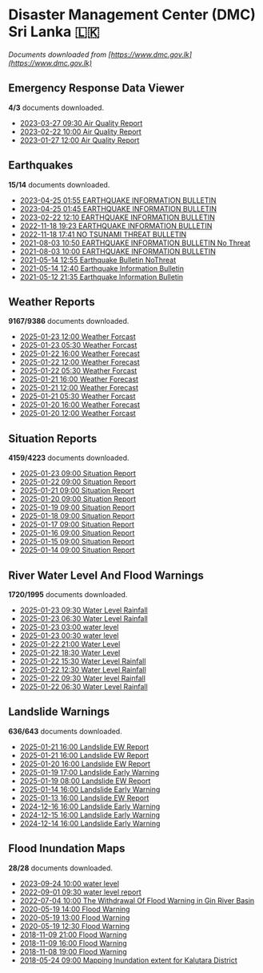 # Disaster Management Center (DMC) Sri Lanka :sri_lanka:

*Documents downloaded from [https://www.dmc.gov.lk](https://www.dmc.gov.lk)*

## Emergency Response Data Viewer

**4/3** documents downloaded.

* [2023-03-27 09:30 Air Quality Report](data/emergency-response-data-viewer/20230327.0930.air-quality-report.pdf)
* [2023-02-22 10:00 Air Quality Report](data/emergency-response-data-viewer/20230222.1000.air-quality-report.pdf)
* [2023-01-27 12:00 Air Quality Report](data/emergency-response-data-viewer/20230127.1200.air-quality-report.pdf)

## Earthquakes

**15/14** documents downloaded.

* [2023-04-25 01:55 EARTHQUAKE INFORMATION BULLETIN](data/earthquakes/20230425.0155.earthquake-information-bulletin.pdf)
* [2023-04-25 01:45 EARTHQUAKE INFORMATION BULLETIN](data/earthquakes/20230425.0145.earthquake-information-bulletin.pdf)
* [2023-02-22 12:10 EARTHQUAKE INFORMATION BULLETIN](data/earthquakes/20230222.1210.earthquake-information-bulletin.pdf)
* [2022-11-18 19:23 EARTHQUAKE INFORMATION BULLETIN](data/earthquakes/20221118.1923.earthquake-information-bulletin.pdf)
* [2022-11-18 17:41 NO TSUNAMI THREAT BULLETIN](data/earthquakes/20221118.1741.no-tsunami-threat-bulletin.pdf)
* [2021-08-03 10:50 EARTHQUAKE INFORMATION BULLETIN No Threat](data/earthquakes/20210803.1050.earthquake-information-bulletin-no-threat.pdf)
* [2021-08-03 10:00 EARTHQUAKE INFORMATION BULLETIN](data/earthquakes/20210803.1000.earthquake-information-bulletin.pdf)
* [2021-05-14 12:55 Earthquake Bulletin NoThreat](data/earthquakes/20210514.1255.earthquake-bulletin-nothreat.pdf)
* [2021-05-14 12:40 Earthquake Information Bulletin](data/earthquakes/20210514.1240.earthquake-information-bulletin.pdf)
* [2021-05-12 21:35 Earthquake Information Bulletin](data/earthquakes/20210512.2135.earthquake-information-bulletin.pdf)

## Weather Reports

**9167/9386** documents downloaded.

* [2025-01-23 12:00 Weather Forcast](data/weather-reports/20250123.1200.weather-forcast.pdf)
* [2025-01-23 05:30 Weather Forcast](data/weather-reports/20250123.0530.weather-forcast.pdf)
* [2025-01-22 16:00 Weather Forecast](data/weather-reports/20250122.1600.weather-forecast.pdf)
* [2025-01-22 12:00 Weather Forecast](data/weather-reports/20250122.1200.weather-forecast.pdf)
* [2025-01-22 05:30 Weather Forcast](data/weather-reports/20250122.0530.weather-forcast.pdf)
* [2025-01-21 16:00 Weather Forecast](data/weather-reports/20250121.1600.weather-forecast.pdf)
* [2025-01-21 12:00 Weather Forecast](data/weather-reports/20250121.1200.weather-forecast.pdf)
* [2025-01-21 05:30 Weather Forcast](data/weather-reports/20250121.0530.weather-forcast.pdf)
* [2025-01-20 16:00 Weather Forecast](data/weather-reports/20250120.1600.weather-forecast.pdf)
* [2025-01-20 12:00 Weather Forcast](data/weather-reports/20250120.1200.weather-forcast.pdf)

## Situation Reports

**4159/4223** documents downloaded.

* [2025-01-23 09:00 Situation Report](data/situation-reports/20250123.0900.situation-report.pdf)
* [2025-01-22 09:00 Situation Report](data/situation-reports/20250122.0900.situation-report.pdf)
* [2025-01-21 09:00 Situation Report](data/situation-reports/20250121.0900.situation-report.pdf)
* [2025-01-20 09:00 Situation Report](data/situation-reports/20250120.0900.situation-report.pdf)
* [2025-01-19 09:00 Situation Report](data/situation-reports/20250119.0900.situation-report.pdf)
* [2025-01-18 09:00 Situation Report](data/situation-reports/20250118.0900.situation-report.pdf)
* [2025-01-17 09:00 Situation Report](data/situation-reports/20250117.0900.situation-report.pdf)
* [2025-01-16 09:00 Situation Report](data/situation-reports/20250116.0900.situation-report.pdf)
* [2025-01-15 09:00 Situation Report](data/situation-reports/20250115.0900.situation-report.pdf)
* [2025-01-14 09:00 Situation Report](data/situation-reports/20250114.0900.situation-report.pdf)

## River Water Level And Flood Warnings

**1720/1995** documents downloaded.

* [2025-01-23 09:30 Water Level  Rainfall](data/river-water-level-and-flood-warnings/20250123.0930.water-level-rainfall.jpg)
* [2025-01-23 06:30 Water Level  Rainfall](data/river-water-level-and-flood-warnings/20250123.0630.water-level-rainfall.jpg)
* [2025-01-23 03:00 water level](data/river-water-level-and-flood-warnings/20250123.0300.water-level.jpg)
* [2025-01-23 00:30 water level](data/river-water-level-and-flood-warnings/20250123.0030.water-level.jpg)
* [2025-01-22 21:00 Water Level](data/river-water-level-and-flood-warnings/20250122.2100.water-level.jpg)
* [2025-01-22 18:30 Water Level](data/river-water-level-and-flood-warnings/20250122.1830.water-level.jpg)
* [2025-01-22 15:30 Water Level  Rainfall](data/river-water-level-and-flood-warnings/20250122.1530.water-level-rainfall.jpg)
* [2025-01-22 12:30 Water Level  Rainfall](data/river-water-level-and-flood-warnings/20250122.1230.water-level-rainfall.jpg)
* [2025-01-22 09:30 Water level  Rainfall](data/river-water-level-and-flood-warnings/20250122.0930.water-level-rainfall.jpg)
* [2025-01-22 06:30 Water Level  Rainfall](data/river-water-level-and-flood-warnings/20250122.0630.water-level-rainfall.jpg)

## Landslide Warnings

**636/643** documents downloaded.

* [2025-01-21 16:00 Landslide EW Report](data/landslide-warnings/20250121.1600.landslide-ew-report.pdf)
* [2025-01-21 16:00 Landslide EW Report](data/landslide-warnings/20250121.1600.landslide-ew-report.pdf)
* [2025-01-20 16:00 Landslide EW Report](data/landslide-warnings/20250120.1600.landslide-ew-report.pdf)
* [2025-01-19 17:00 Landslide Early Warning](data/landslide-warnings/20250119.1700.landslide-early-warning.pdf)
* [2025-01-19 08:00 Landslide EW Report](data/landslide-warnings/20250119.0800.landslide-ew-report.pdf)
* [2025-01-14 16:00 Landslide Early Warning](data/landslide-warnings/20250114.1600.landslide-early-warning.pdf)
* [2025-01-13 16:00 Landslide EW Report](data/landslide-warnings/20250113.1600.landslide-ew-report.pdf)
* [2024-12-16 16:00 Landslide Early Warning](data/landslide-warnings/20241216.1600.landslide-early-warning.pdf)
* [2024-12-15 16:00 Landslide Early Warning](data/landslide-warnings/20241215.1600.landslide-early-warning.pdf)
* [2024-12-14 16:00 Landslide Early Warning](data/landslide-warnings/20241214.1600.landslide-early-warning.pdf)

## Flood Inundation Maps

**28/28** documents downloaded.

* [2023-09-24 10:00 water level](data/flood-inundation-maps/20230924.1000.water-level.pdf)
* [2022-09-01 09:30 water level report](data/flood-inundation-maps/20220901.0930.water-level-report.pdf)
* [2022-07-04 10:00 The Withdrawal Of Flood Warning in Gin River Basin](data/flood-inundation-maps/20220704.1000.the-withdrawal-of-flood-warning-in-gin-river-basin.pdf)
* [2020-05-19 14:00 Flood Warning](data/flood-inundation-maps/20200519.1400.flood-warning.pdf)
* [2020-05-19 13:00 Flood Warning](data/flood-inundation-maps/20200519.1300.flood-warning.pdf)
* [2020-05-19 12:30 Flood Warning](data/flood-inundation-maps/20200519.1230.flood-warning.pdf)
* [2018-11-09 21:00 Flood Warning](data/flood-inundation-maps/20181109.2100.flood-warning.PDF)
* [2018-11-09 16:00 Flood Warning](data/flood-inundation-maps/20181109.1600.flood-warning.PDF)
* [2018-11-08 19:00 Flood Warning](data/flood-inundation-maps/20181108.1900.flood-warning.PDF)
* [2018-05-24 09:00 Mapping Inundation extent for Kalutara District](data/flood-inundation-maps/20180524.0900.mapping-inundation-extent-for-kalutara-district.pdf)
